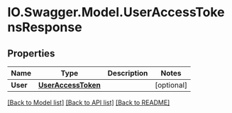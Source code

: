 # IO.Swagger.Model.UserAccessTokensResponse
## Properties

Name | Type | Description | Notes
------------ | ------------- | ------------- | -------------
**User** | [**UserAccessToken**](UserAccessToken.md) |  | [optional] 

[[Back to Model list]](../README.md#documentation-for-models) [[Back to API list]](../README.md#documentation-for-api-endpoints) [[Back to README]](../README.md)

